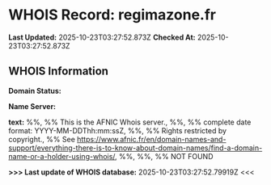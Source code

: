 # WHOIS Record: regimazone.fr

**Last Updated:** 2025-10-23T03:27:52.873Z
**Checked At:** 2025-10-23T03:27:52.873Z

## WHOIS Information

**Domain Status:** 

**Name Server:** 

**text:** %%, %% This is the AFNIC Whois server., %%, %% complete date format: YYYY-MM-DDThh:mm:ssZ, %%, %% Rights restricted by copyright., %% See https://www.afnic.fr/en/domain-names-and-support/everything-there-is-to-know-about-domain-names/find-a-domain-name-or-a-holder-using-whois/, %%, %%, %% NOT FOUND

**>>> Last update of WHOIS database:** 2025-10-23T03:27:52.79919Z <<<

